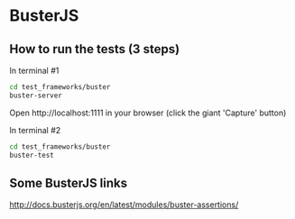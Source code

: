 # BusterJS


## How to run the tests (3 steps)

In terminal #1
```bash
cd test_frameworks/buster
buster-server
```

Open http://localhost:1111 in your browser (click the giant 'Capture' button)

In terminal #2
```bash
cd test_frameworks/buster
buster-test
```

## Some BusterJS links

http://docs.busterjs.org/en/latest/modules/buster-assertions/

